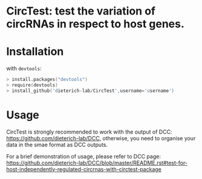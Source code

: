 # CircTest: test the variation of circRNAs in respect to host genes.
# Installation

with `devtools`:

```S
> install.packages("devtools")
> require(devtools)
> install_github('dieterich-lab/CircTest',username='username')
```

# Usage

CircTest is strongly recommended to work with the output of DCC: https://github.com/dieterich-lab/DCC, otherwise, you need to organise your data in the smae format as DCC outputs.

For a brief demonstration of usage, please refer to DCC page: https://github.com/dieterich-lab/DCC/blob/master/README.rst#test-for-host-independently-regulated-circrnas-with-circtest-package
